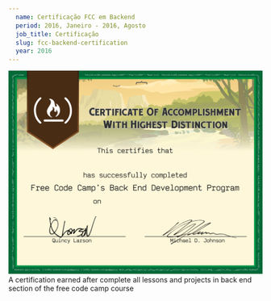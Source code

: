 ```yaml
---
  name: Certificação FCC em Backend
  period: 2016, Janeiro - 2016, Agosto
  job_title: Certificação
  slug: fcc-backend-certification
  year: 2016
---
```


<img class="img-responsive" src="/assets/images/certifications/fcc-back-end.jpg" alt="">
<span>A certification earned after complete all lessons and projects in back end section of the free code camp course</span>